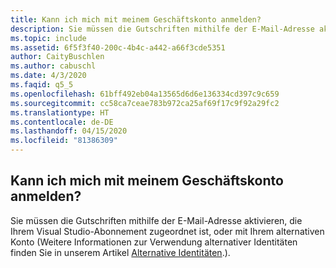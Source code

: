 ```yaml
---
title: Kann ich mich mit meinem Geschäftskonto anmelden?
description: Sie müssen die Gutschriften mithilfe der E-Mail-Adresse aktivieren, die Ihrem Visual Studio-Abonnement zugeordnet ist, oder mit Ihrem alternativen Konto (weitere Informationen...
ms.topic: include
ms.assetid: 6f5f3f40-200c-4b4c-a442-a66f3cde5351
author: CaityBuschlen
ms.author: cabuschl
ms.date: 4/3/2020
ms.faqid: q5_5
ms.openlocfilehash: 61bff492eb04a13565d6d6e136334cd397c9c659
ms.sourcegitcommit: cc58ca7ceae783b972ca25af69f17c9f92a29fc2
ms.translationtype: HT
ms.contentlocale: de-DE
ms.lasthandoff: 04/15/2020
ms.locfileid: "81386309"
---
```

## <a name="can-i-use-my-work-account-to-sign-in"></a>Kann ich mich mit meinem Geschäftskonto anmelden?

Sie müssen die Gutschriften mithilfe der E-Mail-Adresse aktivieren, die Ihrem Visual Studio-Abonnement zugeordnet ist, oder mit Ihrem alternativen Konto (Weitere Informationen zur Verwendung alternativer Identitäten finden Sie in unserem Artikel [Alternative Identitäten](https://docs.microsoft.com/visualstudio/subscriptions/vs-alternate-identity).).
